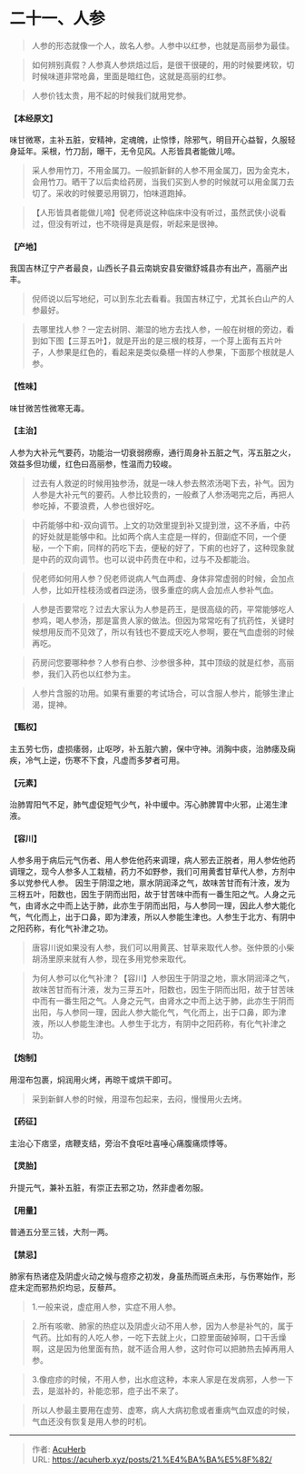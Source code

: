 # 二十一、人参


> 人参的形态就像一个人，故名人参。人参中以红参，也就是高丽参为最佳。

> 如何辨别真假？人参‍真人参烘焙过后，是很干很硬的，用的时候要烤软，切时候味道非常呛鼻，里面是暗红色，这就是高丽的红参。

> 人参价钱太贵，用不起的时候我们就用党参。

#### 【本经原文】
味甘微寒，主补五脏，安精神，定魂魄，止惊悸，除邪气，明目开心益智，久服轻身延年。采根，竹刀刮，曝干，无令见风。人形皆具者能做儿啼。

> 采人参用竹刀，不用金属刀。一般抓新鲜的人参不用金属刀，因为金克木，会用竹刀。晒干了以后卖给药房，当我们买到人参的时候就可以用金属刀去切了。采收的时候要忌用钢刀，怕味道跑掉。

> 【人形皆具者能做儿啼】倪老师说这种临床中没有听过，虽然武侠小说看过，但没有听过，也不晓得是真是假，听起来是很神。

#### 【产地】
我国吉林辽宁产者最良，山西长子县云南姚安县安徽舒城县亦有出产，高丽产出丰。

> 倪师说以后写地纪，可以到东北去看看。我国吉林辽宁，尤其长白山产的人参最好。

> 去哪里找人参？一定去树阴、潮湿的地方去找人参，一般在树根的旁边，看到如下图【三芽五叶】，就是开出的是三根的枝芽，一个芽上面有五片叶子，人参果是红色的，看起来是类似桑椹一样的人参果，下面那个根就是人参。

#### 【性味】
味甘微苦性微寒无毒。
#### 【主治】
人参为大补元气要药，功能治一切衰弱痨瘵，通行周身补五脏之气，泻五脏之火，效益多但功缓，红色曰高丽参，性温而力较峻。

> 过去有人救逆的时候用独参汤，就是一味人参去熬浓汤喝下去，补气。因为人参是大补元气的要药。人参比较贵的，一般煮了人参汤喝完之后，再把人参吃掉，不要浪费，人参也很好吃。

> 中药能够中和-双向调节‍‍。上文的功效里提到补又提到泄，这不矛盾，中药的好处就是能够中和。比如两个病人主症是一样的，但副症不同，一个便秘，一个下痢，同样的药吃下去，便秘的好了，下痢的也好了，这种现象就是中药的双向调节。也可以说中药贵在中和，过与不及都能治。

> 倪老师如何用人参？倪老师说病人气血两虚、身体非常虚弱的时候，会加点人参，比如开桂枝汤或者四逆汤，很多重症的病人会加点人参补气血。

> 人参是否要常吃？过去大家认为人参是药王，是很高级的药，平常能够吃人参鸡，喝人参汤，那是富贵人家的做法。但因为常常吃有了抗药性，关键时候想用反而不见效了，所以有钱也不要成天吃人参啊，要在气血虚弱的时候再吃。

> 药房问您要哪种参？人参有白参、沙参很多种，其中顶级的就是红参，高丽参，我们入药也以红参为主。‍‍

> 人参片含服的功用。如果有重要的考试场合，可以含服人参片，能够生津止渴，提神。

#### 【甄权】
主五劳七伤，虚损痿弱，止呕哕，补五脏六腑，保中守神。消胸中痰，治肺痿及痫疾，冷气上逆，伤寒不下食，凡虚而多梦者可用。
#### 【元素】
治肺胃阳气不足，肺气虚促短气少气，补中缓中。泻心肺脾胃中火邪，止渴生津液。
#### 【容川】
人参多用于病后元气伤者、用人参佐他药来调理，病人邪去正脱者，用人参佐他药调理之，现今人参多人工栽植，药力不如野参，我们可用黄耆甘草代人参，方剂中多以党参代人参。
因生于阴湿之地，禀水阴润泽之气，故味苦甘而有汁液，发为三枒五叶，阳数也，因生于阴而出阳，故于甘苦味中而有一番生阳之气。人身之元气，由肾水之中而上达于肺，此亦生于阴而出阳，与人参同一理，因此人参大能化气，气化而上，出于口鼻，即为津液，所以人参能生津也。人参生于北方、有阴中之阳药称，有化气补津之功。

> 唐容川说如果没有人参，我们可以用黄芪、甘草来取代人参。张仲景的小柴胡汤里原来就有人参，现在多用党参来取代。

> 为何人参可以化气补津‍？【容川】人参因生于阴湿之地，禀水阴润泽之气，故味苦甘而有汁液，发为三芽五叶，阳数也，因生于阴而出阳，故于甘苦味中而有一番生阳之气。人身之元气，由肾水之中而上达于肺，此亦生于阴而出阳，与人参同一理，因此人参大能化气，气化而上，出于口鼻，即为津液，所以人参能生津也。人参生于北方，有阴中之阳药称，有化气补津之功。

#### 【炮制】
用湿布包裹，焖润用火烤，再晾干或烘干即可。

> 采到新鲜人参的时候，用湿布包起来，去闷，慢慢用火去烤。

#### 【药征】
主治心下痞坚，痞鞭支结，旁治不食呕吐喜唾心痛腹痛烦悸等。
#### 【灵胎】
升提元气，兼补五脏，有崇正去邪之功，然非虚者勿服。
#### 【用量】
普通五分至三钱，大剂一两。
#### 【禁忌】
肺家有热诸症及阴虚火动之候与痘疹之初发，身虽热而斑点未形，与伤寒始作，形症未定而邪热炽均忌，反藜芦。

> 1.一般来说，虚症用人参，实症不用人参。

> 2.所有咳嗽、肺家的热症以及阴虚火动不用人参，因为人参是补气的，属于气药。比如有的人吃人参，一吃下去就上火，口腔里面破掉啊，口干舌燥啊，这是因为他里面有热，就不适合用人参，这时你可以把肺热去掉再用人参。

> 3.像痘疹的时候，不用人参，出水痘这种，本来人家是在发病邪，人参一下去，是滋补的，补能恋邪，痘子出不来了。

> 所以人参最主要用在虚劳、虚寒，病人大病初愈或者重病气血双虚的时候，气血还没有恢复是用人参的时机。

---

> 作者: [AcuHerb](https://acuherb.xyz)  
> URL: https://acuherb.xyz/posts/21.%E4%BA%BA%E5%8F%82/  

